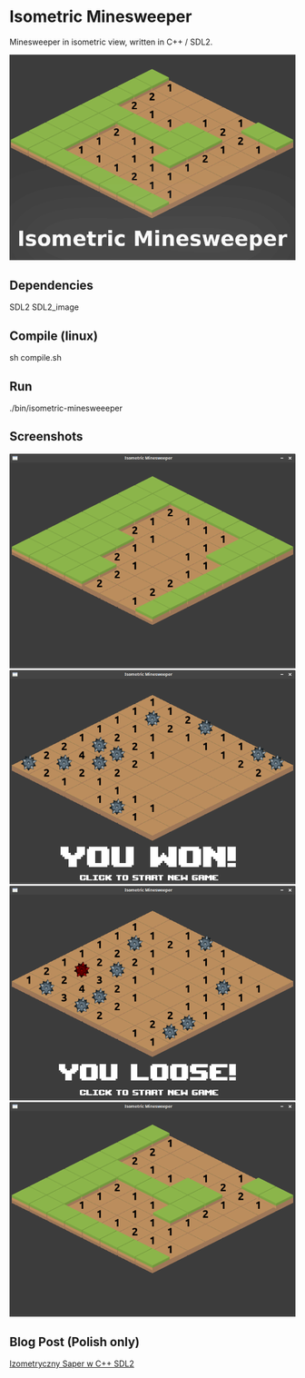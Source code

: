 # Isometric Minesweeper
Minesweeper in isometric view, written in C++ / SDL2.

![Isometric Minesweeper - screenshot](screenshots/cover.png)

## Dependencies
SDL2
SDL2_image

## Compile (linux)
sh compile.sh

## Run
./bin/isometric-minesweeeper

## Screenshots

![Isometric Minesweeper - screenshot 1](screenshots/1.png)
![Isometric Minesweeper - screenshot 2](screenshots/2.png)
![Isometric Minesweeper - screenshot 3](screenshots/3.png)
![Isometric Minesweeper - screenshot 4](screenshots/4.png)

## Blog Post (Polish only)
[Izometryczny Saper w C++ SDL2](https://programisty-dzien-powszedni.pl/gra-saper-w-wersji-izometrycznej-w-c-i-sdl2)
